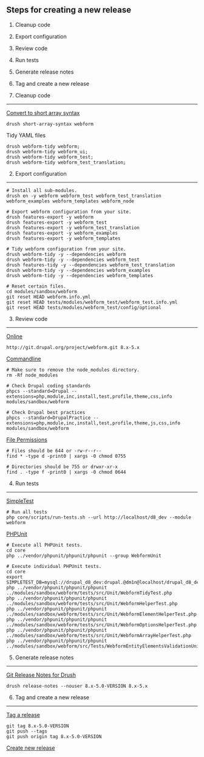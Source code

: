 
Steps for creating a new release
--------------------------------

  1. Cleanup code
  2. Export configuration
  3. Review code
  4. Run tests
  5. Generate release notes
  6. Tag and create a new release


1. Cleanup code
---------------

[Convert to short array syntax](https://www.drupal.org/project/short_array_syntax)

    drush short-array-syntax webform

Tidy YAML files

    drush webform-tidy webform; 
    drush webform-tidy webform_ui; 
    drush webform-tidy webform_test;
    drush webform-tidy webform_test_translation;


2. Export configuration
-----------------------

    # Install all sub-modules.
    drush en -y webform webform_test webform_test_translation webform_examples webform_templates webform_node
    
    # Export webform configuration from your site.
    drush features-export -y webform
    drush features-export -y webform_test
    drush features-export -y webform_test_translation
    drush features-export -y webform_examples
    drush features-export -y webform_templates
    
    # Tidy webform configuration from your site.
    drush webform-tidy -y --dependencies webform
    drush webform-tidy -y --dependencies webform_test
    drush features-tidy -y --dependencies webform_test_translation
    drush webform-tidy -y --dependencies webform_examples
    drush webform-tidy -y --dependencies webform_templates
    
    # Reset certain files.
    cd modules/sandbox/webform
    git reset HEAD webform.info.yml
    git reset HEAD tests/modules/webform_test/webform_test.info.yml
    git reset HEAD tests/modules/webform_test/config/optional


3. Review code
--------------

[Online](http://pareview.sh)

    http://git.drupal.org/project/webform.git 8.x-5.x

[Commandline](https://www.drupal.org/node/1587138)

    # Make sure to remove the node_modules directory.
    rm -Rf node_modules

    # Check Drupal coding standards
    phpcs --standard=Drupal --extensions=php,module,inc,install,test,profile,theme,css,info modules/sandbox/webform
    
    # Check Drupal best practices
    phpcs --standard=DrupalPractice --extensions=php,module,inc,install,test,profile,theme,js,css,info modules/sandbox/webform

[File Permissions](https://www.drupal.org/comment/reply/2690335#comment-form)

    # Files should be 644 or -rw-r--r--
    find * -type d -print0 | xargs -0 chmod 0755

    # Directories should be 755 or drwxr-xr-x
    find . -type f -print0 | xargs -0 chmod 0644


4. Run tests
------------

[SimpleTest](https://www.drupal.org/node/645286)

    # Run all tests
    php core/scripts/run-tests.sh --url http://localhost/d8_dev --module webform

[PHPUnit](https://www.drupal.org/node/2116263)

    # Execute all PHPUnit tests.
    cd core
    php ../vendor/phpunit/phpunit/phpunit --group WebformUnit

    # Execute individual PHPUnit tests.
    cd core
    export SIMPLETEST_DB=mysql://drupal_d8_dev:drupal.@dm1n@localhost/drupal_d8_dev;
    php ../vendor/phpunit/phpunit/phpunit ../modules/sandbox/webform/tests/src/Unit/WebformTidyTest.php
    php ../vendor/phpunit/phpunit/phpunit ../modules/sandbox/webform/tests/src/Unit/WebformHelperTest.php
    php ../vendor/phpunit/phpunit/phpunit ../modules/sandbox/webform/tests/src/Unit/WebformElementHelperTest.php
    php ../vendor/phpunit/phpunit/phpunit ../modules/sandbox/webform/tests/src/Unit/WebformOptionsHelperTest.php
    php ../vendor/phpunit/phpunit/phpunit ../modules/sandbox/webform/tests/src/Unit/WebformArrayHelperTest.php     
    php ../vendor/phpunit/phpunit/phpunit ../modules/sandbox/webform/src/Tests/WebformEntityElementsValidationUnitTest.php    


5. Generate release notes
-------------------------

[Git Release Notes for Drush](https://www.drupal.org/project/grn)

    drush release-notes --nouser 8.x-5.0-VERSION 8.x-5.x


6. Tag and create a new release
-------------------------------

[Tag a release](https://www.drupal.org/node/1066342)

    git tag 8.x-5.0-VERSION
    git push --tags
    git push origin tag 8.x-5.0-VERSION

[Create new release](https://www.drupal.org/node/add/project-release/2640714)
